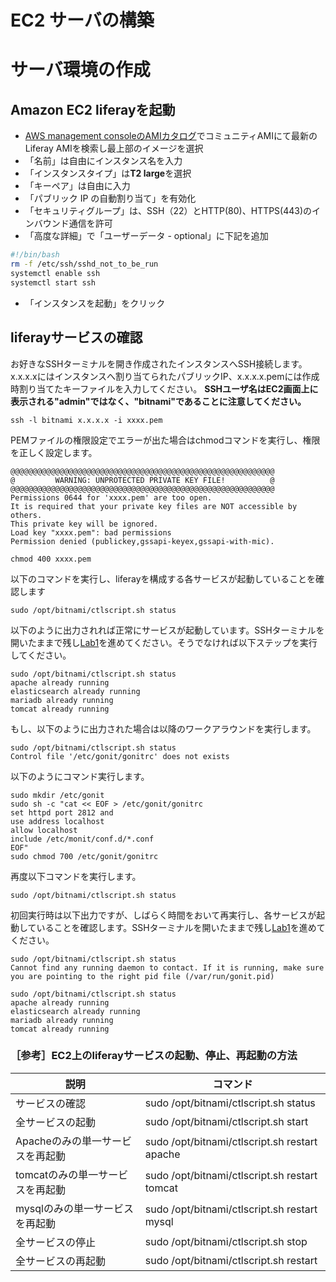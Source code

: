 # EC2 サーバの構築

# サーバ環境の作成

## Amazon EC2 liferayを起動
- [AWS management consoleのAMIカタログ]([https://bitnami.com/stack/liferay/cloud/aws/amis](https://ap-northeast-1.console.aws.amazon.com/ec2/home?region=ap-northeast-1#AMICatalog:))でコミュニティAMIにて最新のLiferay AMIを検索し最上部のイメージを選択
- 「名前」は自由にインスタンス名を入力
- 「インスタンスタイプ」は**T2 large**を選択
- 「キーペア」は自由に入力
- 「パブリック IP の自動割り当て」を有効化
- 「セキュリティグループ」は、SSH（22）とHTTP(80)、HTTPS(443)のインバウンド通信を許可
- 「高度な詳細」で「ユーザーデータ - optional」に下記を追加

```bash
#!/bin/bash
rm -f /etc/ssh/sshd_not_to_be_run
systemctl enable ssh
systemctl start ssh
```

- 「インスタンスを起動」をクリック

## liferayサービスの確認
お好きなSSHターミナルを開き作成されたインスタンスへSSH接続します。x.x.x.xにはインスタンスへ割り当てられたパブリックIP、x.x.x.x.pemには作成時割り当てたキーファイルを入力してください。
**SSHユーザ名はEC2画面上に表示される"admin"ではなく、"bitnami"であることに注意してください。**
```
ssh -l bitnami x.x.x.x -i xxxx.pem
```
PEMファイルの権限設定でエラーが出た場合はchmodコマンドを実行し、権限を正しく設定します。
```
@@@@@@@@@@@@@@@@@@@@@@@@@@@@@@@@@@@@@@@@@@@@@@@@@@@@@@@@@@@
@         WARNING: UNPROTECTED PRIVATE KEY FILE!          @
@@@@@@@@@@@@@@@@@@@@@@@@@@@@@@@@@@@@@@@@@@@@@@@@@@@@@@@@@@@
Permissions 0644 for 'xxxx.pem' are too open.
It is required that your private key files are NOT accessible by others.
This private key will be ignored.
Load key "xxxx.pem": bad permissions
Permission denied (publickey,gssapi-keyex,gssapi-with-mic).
```
```
chmod 400 xxxx.pem
```

以下のコマンドを実行し、liferayを構成する各サービスが起動していることを確認します
```
sudo /opt/bitnami/ctlscript.sh status
```
以下のように出力されれば正常にサービスが起動しています。SSHターミナルを開いたままで残し[Lab1](../Lab1)を進めてください。そうでなければ以下ステップを実行してください。
```
sudo /opt/bitnami/ctlscript.sh status
apache already running
elasticsearch already running
mariadb already running
tomcat already running
```
もし、以下のように出力された場合は以降のワークアラウンドを実行します。
```
sudo /opt/bitnami/ctlscript.sh status
Control file '/etc/gonit/gonitrc' does not exists
```
以下のようにコマンド実行します。
```
sudo mkdir /etc/gonit
sudo sh -c "cat << EOF > /etc/gonit/gonitrc
set httpd port 2812 and
use address localhost
allow localhost
include /etc/monit/conf.d/*.conf
EOF"
sudo chmod 700 /etc/gonit/gonitrc
```
再度以下コマンドを実行します。
```
sudo /opt/bitnami/ctlscript.sh status
```
初回実行時は以下出力ですが、しばらく時間をおいて再実行し、各サービスが起動していることを確認します。SSHターミナルを開いたままで残し[Lab1](../Lab1)を進めてください。
```
sudo /opt/bitnami/ctlscript.sh status
Cannot find any running daemon to contact. If it is running, make sure you are pointing to the right pid file (/var/run/gonit.pid)

sudo /opt/bitnami/ctlscript.sh status
apache already running
elasticsearch already running
mariadb already running
tomcat already running
```

### ［参考］EC2上のliferayサービスの起動、停止、再起動の方法

| 説明 | コマンド |
| --- | --- |
| サービスの確認 | sudo /opt/bitnami/ctlscript.sh status |
| 全サービスの起動 | sudo /opt/bitnami/ctlscript.sh start |
| Apacheのみの単一サービスを再起動 | sudo /opt/bitnami/ctlscript.sh restart apache |
| tomcatのみの単一サービスを再起動 | sudo /opt/bitnami/ctlscript.sh restart tomcat |
| mysqlのみの単一サービスを再起動 | sudo /opt/bitnami/ctlscript.sh restart mysql |
| 全サービスの停止 | sudo /opt/bitnami/ctlscript.sh stop |
| 全サービスの再起動 | sudo /opt/bitnami/ctlscript.sh restart |

